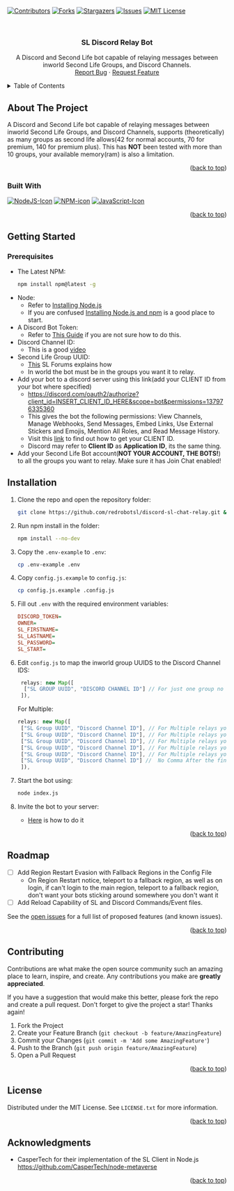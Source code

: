 <!-- Improved compatibility of back to top link: See: https://github.com/othneildrew/Best-README-Template/pull/73 -->
<a name="readme-top"></a>
<!--
*** Thanks for checking out the Best-README-Template. If you have a suggestion
*** that would make this better, please fork the repo and create a pull request
*** or simply open an issue with the tag "enhancement".
*** Don't forget to give the project a star!
*** Thanks again! Now go create something AMAZING! :D
-->

<!-- PROJECT SHIELDS -->
<!--
*** I'm using markdown "reference style" links for readability.
*** Reference links are enclosed in brackets [ ] instead of parentheses ( ).
*** See the bottom of this document for the declaration of the reference variables
*** for contributors-url, forks-url, etc. This is an optional, concise syntax you may use.
*** https://www.markdownguide.org/basic-syntax/#reference-style-links
-->
[![Contributors][contributors-shield]][contributors-URL]
[![Forks][forks-shield]][forks-URL]
[![Stargazers][stars-shield]][stars-URL]
[![Issues][issues-shield]][issues-URL]
[![MIT License][license-shield]][license-URL]

<!-- PROJECT LOGO -->
<br />
<!-- <div align="center">
  <a href="https://github.com/github_username/repo_name">
    <img src="images/logo.png" alt="Logo" width="80" height="80">
  </a> -->

<h3 align="center">SL Discord Relay Bot</h3>

  <p align="center">
A Discord and Second Life bot capable of relaying messages between inworld Second Life Groups, and Discord Channels. 
    <br />
    <a href="https://github.com/github_username/repo_name/issues">Report Bug</a>
    ·
    <a href="https://github.com/github_username/repo_name/issues">Request Feature</a>
  </p>
</div>

<!-- TABLE OF CONTENTS -->
<details>
  <summary>Table of Contents</summary>
  <ol>
    <li>
      <a href="#about-the-project">About The Project</a>
      <ul>
        <li><a href="#built-with">Built With</a></li>
      </ul>
    </li>
    <li>
      <a href="#getting-started">Getting Started</a>
      <ul>
        <li><a href="#prerequisites">Prerequisites</a></li>
        <li><a href="#installation">Installation</a></li>
      </ul>
    </li>
    <li><a href="#roadmap">Roadmap</a></li>
    <li><a href="#contributing">Contributing</a></li>
    <li><a href="#license">License</a></li>
    <li><a href="#acknowledgments">Acknowledgments</a></li>
  </ol>
</details>

<!-- ABOUT THE PROJECT -->
## About The Project
A Discord and Second Life bot capable of relaying messages between inworld Second Life Groups, and Discord Channels, supports (theoretically) as many groups as second life allows(42 for normal accounts, 70 for premium, 140 for premium plus). This has **NOT** been tested with more than 10 groups, your available memory(ram) is also a limitation.

<!-- [![Product Name Screen Shot][product-screenshot]](https://example.com) --> 

<p align="right">(<a href="#readme-top">back to top</a>)</p>

### Built With
  [![NodeJS-Icon]][NodeJs-URL]
  [![NPM-icon]][NPM-URL]
  [![JavaScript-Icon]][JavaScript-URL]

<p align="right">(<a href="#readme-top">back to top</a>)</p>

<!-- GETTING STARTED -->
## Getting Started

### Prerequisites

* The Latest NPM:
  ```sh
  npm install npm@latest -g
  ```
*  Node:
    * Refer to [Installing Node.js](https://nodejs.org/en/download/current) 
    *  If you are confused [Installing Node.js and npm](https://docs.npmjs.com/downloading-and-installing-node-js-and-npm) is a good place to start. 
*  A Discord Bot Token:
    * Refer to [This Guide](https://discordjs.guide/preparations/setting-up-a-bot-application.html#creating-your-bot) if you are not sure how to do this.
* Discord Channel ID:
    * This is a good [video](https://www.youtube.com/watch?v=NLWtSHWKbAI)
* Second Life Group UUID:
    * [This](https://community.secondlife.com/forums/topic/358216-how-doi-find-a-group-uuid-key/) SL Forums explains how
    * In world the bot must be in the groups you want it to relay.
* Add your bot to a discord server using this link(add your CLIENT ID from your bot where specified)
    * https://discord.com/oauth2/authorize?client_id=INSERT_CLIENT_ID_HERE&scope=bot&permissions=137976335360
    * This gives the bot the following permissions: View Channels, Manage Webhooks, Send Messages, Embed Links, Use External Stickers and Emojis, Mention All Roles, and Read Message History.
    * Visit this [link](https://support-dev.discord.com/hc/en-us/articles/360028717192-Where-can-I-find-my-Application-Team-Server-ID) to find out how to get your CLIENT ID. 
    * Discord may refer to **Client ID** as **Application ID**, its the same thing.
* Add your Second Life Bot account(**NOT YOUR ACCOUNT, THE BOTS!**) to all the groups you want to relay. Make sure it has Join Chat enabled!

## Installation

1. Clone the repo and open the repository folder:
   ```sh
   git clone https://github.com/redrobotsl/discord-sl-chat-relay.git && cd discord-sl-chat-relay
   ```
2. Run npm install in the folder:
   ```sh
   npm install --no-dev
   ```
3. Copy the `.env-example` to `.env`:
    ```sh
    cp .env-example .env
    ```
4. Copy `config.js.example` to `config.js`:
    ```sh 
    cp config.js.example .config.js
     ```
5. Fill out `.env` with the required environment variables:
   ```ini
   DISCORD_TOKEN= 
   OWNER= 
   SL_FIRSTNAME= 
   SL_LASTNAME= 
   SL_PASSWORD= 
   SL_START=
   ```
6. Edit `config.js` to map the inworld group UUIDS to the Discord Channel IDS:
   ```js
    relays: new Map([
     ["SL GROUP UUID", "DISCORD CHANNEL ID"] // For just one group no comma after the bracket
    ]),
   ```

   For Multiple:
    
 
    ```js
	relays: new Map([
	 ["SL Group UUID", "Discord Channel ID"], // For Multiple relays you need a comma after each bracket but the last one
	 ["SL Group UUID", "Discord Channel ID"], // For Multiple relays you need a comma after each bracket but the last one
	 ["SL Group UUID", "Discord Channel ID"], // For Multiple relays you need a comma after each bracket but the last one
	 ["SL Group UUID", "Discord Channel ID"], // For Multiple relays you need a comma after each bracket but the last one
	 ["SL Group UUID", "Discord Channel ID"], // For Multiple relays you need a comma after each bracket but the last one
	 ["SL Group UUID", "Discord Channel ID"] //  No Comma After the final bracket.
	 ]),
   ```

7. Start the bot using:
 
   ```sh
   node index.js
   ```

8. Invite the bot to your server:  
    * [Here](https://discordjs.guide/preparations/adding-your-bot-to-servers.html#bot-invite-links) is how to do it
  

<p align="right">(<a href="#readme-top">back to top</a>)</p>

<!-- ROADMAP -->

## Roadmap

- [ ] Add Region Restart Evasion with Fallback Regions in the Config File
    - On Region Restart notice, teleport to a fallback region, as well as on login, if can't login to the main region, teleport to a fallback region, don't want your bots sticking around somewhere you don't want it
- [ ] Add Reload Capability of SL and Discord Commands/Event files.

See the [open issues](https://github.com/redrobotsl/discord-sl-chat-relay/issues) for a full list of proposed features (and known issues).

<p align="right">(<a href="#readme-top">back to top</a>)</p>

<!-- CONTRIBUTING -->

## Contributing

Contributions are what make the open source community such an amazing place to learn, inspire, and create. Any contributions you make are **greatly appreciated**.

If you have a suggestion that would make this better, please fork the repo and create a pull request. 
Don't forget to give the project a star! Thanks again!

1. Fork the Project
2. Create your Feature Branch (`git checkout -b feature/AmazingFeature`)
3. Commit your Changes (`git commit -m 'Add some AmazingFeature'`)
4. Push to the Branch (`git push origin feature/AmazingFeature`)
5. Open a Pull Request

<p align="right">(<a href="#readme-top">back to top</a>)</p>

<!-- LICENSE -->

## License

Distributed under the MIT License. See `LICENSE.txt` for more information.

<p align="right">(<a href="#readme-top">back to top</a>)</p>

<!-- ACKNOWLEDGMENTS -->

## Acknowledgments

* CasperTech for their implementation of the SL Client in Node.js https://github.com/CasperTech/node-metaverse
<!-- * []() --> 

<p align="right">(<a href="#readme-top">back to top</a>)</p>

<!-- MARKDOWN LINKS & IMAGES -->
<!-- https://www.markdownguide.org/basic-syntax/#reference-style-links -->
[contributors-shield]: https://img.shields.io/github/contributors/redrobotsl/discord-sl-chat-relay.svg?style=for-the-badge
[contributors-URL]: https://github.com/redrobotsl/discord-sl-chat-relay/graphs/contributors
[forks-shield]: https://img.shields.io/github/forks/redrobotsl/discord-sl-chat-relay.svg?style=for-the-badge
[forks-URL]: https://github.com/redrobotsl/discord-sl-chat-relay/network/members
[stars-shield]: https://img.shields.io/github/stars/redrobotsl/discord-sl-chat-relay.svg?style=for-the-badge
[stars-URL]: https://github.com/redrobotsl/discord-sl-chat-relay/stargazers
[issues-shield]: https://img.shields.io/github/issues/redrobotsl/discord-sl-chat-relay.svg?style=for-the-badge
[issues-URL]: https://github.com/redrobotsl/discord-sl-chat-relay/issues
[license-shield]: https://img.shields.io/github/license/redrobotsl/discord-sl-chat-relay.svg?style=for-the-badge
[license-URL]: https://github.com/redrobotsl/discord-sl-chat-relay/blob/master/LICENSE
[JavaScript-Icon]: https://img.shields.io/badge/javascript-%23323330.svg?style=for-the-badge&logo=javascript&logoColor=%23F7DF1E
[JavaScript-URL]: https://www.javascript.com/
[NPM-Icon]: https://img.shields.io/badge/NPM-%23CB3837.svg?style=for-the-badge&logo=npm&logoColor=white 
[NPM-URL]:  https://www.npmjs.com/
[NodeJs-Icon]: https://img.shields.io/badge/node.js-6DA55F?style=for-the-badge&logo=node.js&logoColor=white
[NodeJS-URL]: https://nodejs.org/en
